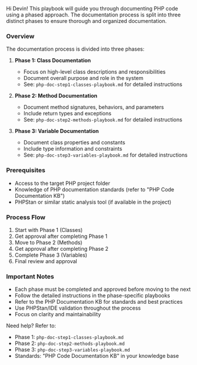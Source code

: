 Hi Devin! This playbook will guide you through documenting PHP code using a phased approach. The documentation process is split into three distinct phases to ensure thorough and organized documentation.

### Overview
The documentation process is divided into three phases:

1. **Phase 1: Class Documentation**
   - Focus on high-level class descriptions and responsibilities
   - Document overall purpose and role in the system
   - See: `php-doc-step1-classes-playbook.md` for detailed instructions

2. **Phase 2: Method Documentation**
   - Document method signatures, behaviors, and parameters
   - Include return types and exceptions
   - See: `php-doc-step2-methods-playbook.md` for detailed instructions

3. **Phase 3: Variable Documentation**
   - Document class properties and constants
   - Include type information and constraints
   - See: `php-doc-step3-variables-playbook.md` for detailed instructions

### Prerequisites
- Access to the target PHP project folder
- Knowledge of PHP documentation standards (refer to "PHP Code Documentation KB")
- PHPStan or similar static analysis tool (if available in the project)

### Process Flow
1. Start with Phase 1 (Classes)
2. Get approval after completing Phase 1
3. Move to Phase 2 (Methods)
4. Get approval after completing Phase 2
5. Complete Phase 3 (Variables)
6. Final review and approval

### Important Notes
- Each phase must be completed and approved before moving to the next
- Follow the detailed instructions in the phase-specific playbooks
- Refer to the PHP Documentation KB for standards and best practices
- Use PHPStan/IDE validation throughout the process
- Focus on clarity and maintainability

Need help? Refer to:
- Phase 1: `php-doc-step1-classes-playbook.md`
- Phase 2: `php-doc-step2-methods-playbook.md`
- Phase 3: `php-doc-step3-variables-playbook.md`
- Standards: "PHP Code Documentation KB" in your knowledge base
